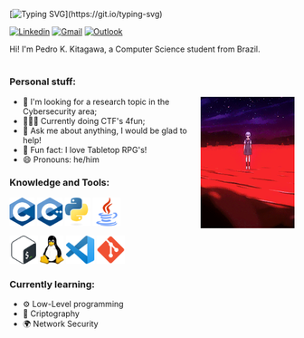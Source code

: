 [![Typing SVG](https://readme-typing-svg.demolab.com?font=Fira+Code&size=25&pause=1000&color=35F702&random=false&width=435&lines=hello%2C+fellow+human;this+is+k1sta;nice+to+meet+you!)](https://git.io/typing-svg)

[![Linkedin](https://img.shields.io/badge/-LinkedIn-blue?style=flat&logo=Linkedin&logoColor=white)](https://www.linkedin.com/in/pedro-kitagawa/)
[![Gmail](https://img.shields.io/badge/-Gmail-c14438?style=flat&logo=Gmail&logoColor=white)](mailto:pedrokurykita@gmail.com)
[![Outlook](https://img.shields.io/badge/-Outlook-0078D4?style=flat&logo=Microsoft-Outlook&logoColor=white)](mailto:pedrokitagawa@hotmail.com.br)

<p>
  Hi! I'm Pedro K. Kitagawa, a Computer Science student from Brazil.
</p>

#

### Personal stuff:

<img width="33%" align="right" alt="Github" src="images/rei-floating2.gif" />

- 🔬 I'm looking for a research topic in the Cybersecurity area;
- 👨🏽‍💻 Currently doing CTF's 4fun;
- 💬 Ask me about anything, I would be glad to help!
- 🎲 Fun fact: I love Tabletop RPG's!
- 😄 Pronouns: he/him



### Knowledge and Tools:

  <code><img title="C" height="50" src="images/c.png"></code>
  <code><img title="C++" height="50" src="images/c++.png"></code>
  <code><img title="Python" height="50" src="images/python.svg"></code>
  <code><img title="Java" height="50" src="images/java.svg"></code>
  
  <code><img title="Bash" height="50" src="images/bash.svg"></code>
  <code><img title="Linux" height="50" src="images/Tux.svg"></code>
  <code><img title="Visual Studio Code" height="50" src="images/vscode.png"></code>
  <code><img title="GIT" height="50" src="images/git.png"></code>

### Currently learning:
- ⚙️ Low-Level programming
- 🔐 Criptography
- 🌍 Network Security




<!--
**k1sta/k1sta** is a ✨ _special_ ✨ repository because its `README.md` (this file) appears on your GitHub profile.

Here are some ideas to get you started:

- 🔭 I’m currently working on ...
- 🌱 I’m currently learning ...
- 👯 I’m looking to collaborate on ...
- 🤔 I’m looking for help with ...
- 💬 Ask me about ...
- 📫 How to reach me: ...
- 😄 Pronouns: ...
- ⚡ Fun fact: ...
-->
